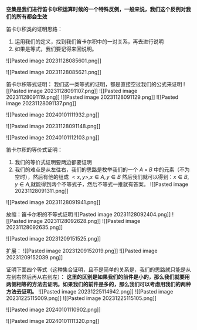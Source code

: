 **空集是我们进行笛卡尔积运算时候的一个特殊反例，一般来说，我们这个反例对我们的所有都会生效**

笛卡尔积类的证明思路：
1. 运用我们的定义，找到我们笛卡尔积中的一对关系，再去进行说明
2. 如果是等式，我们要记得来回说明。 

![[Pasted image 20231128085601.png]]

![[Pasted image 20231128085621.png]]

笛卡尔积等式证明：
我们这一类等式的证明，都是直接空过我们的公式来证明
![[Pasted image 20231128091107.png]]
![[Pasted image 20231128091119.png]]
![[Pasted image 20231128091129.png]]
![[Pasted image 20231128091137.png]]

![[Pasted image 20240101111932.png]]

![[Pasted image 20231128091148.png]]

![[Pasted image 20240101112103.png]]

笛卡尔积的等价式证明：
1. 我们的等价式证明要两边都要证明
2. 我们的难点是从左往右，我们的思路是枚举我们的一个 $A\times B$ 中的元素（不为空时），然后有他的组成 $<x,y>,x\in A,y\in B$ 然后我们就可以得到：$x\in B,y\in A$,就能得到两个不等式子，然后不等式一推就有答案。
![[Pasted image 20231128091311.png]]


![[Pasted image 20231128091941.png]]

放缩：笛卡尔积的不等式证明
![[Pasted image 20231128092404.png]]
![[Pasted image 20231128092628.png]]
![[Pasted image 20231128092635.png]]



![[Pasted image 20231209151525.png]]


扩展：
![[Pasted image 20231209152019.png]]
![[Pasted image 20231209152039.png]]

证明下面四个等式（这种集合证明，且不是简单的关系是，我们的思路就只能是从左到右然后再从右到左）：
**这里的区别是如果我们的前件是小的，那么我们就要用两侧相等的方法去证明。如果我们的前件是多的，那么我们可以考虑用我们的两种方法去证明。**
![[Pasted image 20231225114942.png]]
![[Pasted image 20231225115009.png]]
![[Pasted image 20231225115105.png]]

![[Pasted image 20240101110902.png]]


![[Pasted image 20240101111320.png]]
